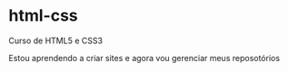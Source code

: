 # html-css
 Curso de HTML5 e CSS3

Estou aprendendo a criar sites e agora vou gerenciar meus reposotórios